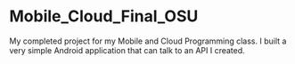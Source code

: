 # Mobile_Cloud_Final_OSU
My completed project for my Mobile and Cloud Programming class. I built a very simple Android application that can talk to an API I created. 
